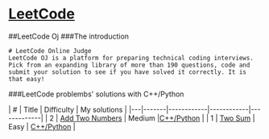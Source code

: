 # [LeetCode](https://leetcode.com/)

##LeetCode Oj
###The introduction
```
# LeetCode Online Judge
LeetCode OJ is a platform for preparing technical coding interviews. Pick from an expanding library of more than 190 questions, code and submit your solution to see if you have solved it correctly. It is that easy!
```

###LeetCode problembs' solutions with C++/Python
 	
| # | Title | Difficulty | My solutions |
|---|-------|------------|------------|-------------|
| 2 | [Add Two Numbers](https://leetcode.com/problems/add-two-numbers/) | Medium |[C++/Python](https://github.com/flyi/LeetCode/blob/master/Algorithms/2.%20Add%20Two%20Numbers.md) |
| 1 | [Two Sum](https://leetcode.com/problems/two-sum/) | Easy | [C++/Python](https://github.com/flyi/LeetCode/blob/master/Algorithms/1.Two%20Sum.md) |
